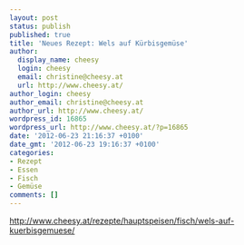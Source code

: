 ```yaml
---
layout: post
status: publish
published: true
title: 'Neues Rezept: Wels auf Kürbisgemüse'
author:
  display_name: cheesy
  login: cheesy
  email: christine@cheesy.at
  url: http://www.cheesy.at/
author_login: cheesy
author_email: christine@cheesy.at
author_url: http://www.cheesy.at/
wordpress_id: 16865
wordpress_url: http://www.cheesy.at/?p=16865
date: '2012-06-23 21:16:37 +0100'
date_gmt: '2012-06-23 19:16:37 +0100'
categories:
- Rezept
- Essen
- Fisch
- Gemüse
comments: []
---
```

http://www.cheesy.at/rezepte/hauptspeisen/fisch/wels-auf-kuerbisgemuese/
